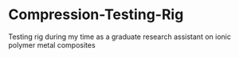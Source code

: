 # Compression-Testing-Rig
Testing rig during my time as a graduate research assistant on ionic polymer metal composites
